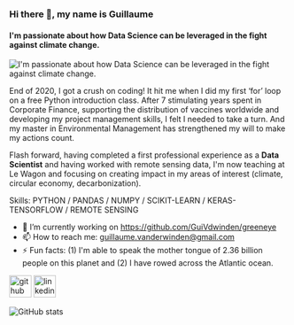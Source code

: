 ### Hi there 👋, my name is Guillaume
#### I'm passionate about how Data Science can be leveraged in the fight against climate change.
![I'm passionate about how Data Science can be leveraged in the fight against climate change.](https://www.ceres.org/sites/default/files/2020-11/earth-space-lights-banner.jpg)

End of 2020, I got a crush on coding! It hit me when I did my first ‘for’ loop on a free Python introduction class. After 7 stimulating years spent in Corporate Finance, supporting the distribution of vaccines worldwide and developing my project management skills, I felt I needed to take a turn. And my master in Environmental Management has strengthened my will to make my actions count.

Flash forward, having completed a first professional experience as a **Data Scientist** and having worked with remote sensing data, I'm now teaching at Le Wagon and focusing on creating impact in my areas of interest (climate, circular economy, decarbonization).


Skills: PYTHON / PANDAS / NUMPY / SCIKIT-LEARN / KERAS-TENSORFLOW / REMOTE SENSING

- 🔭 I’m currently working on https://github.com/GuiVdwinden/greeneye 
- 📫 How to reach me: guillaume.vanderwinden@gmail.com 
- ⚡ Fun facts: (1) I'm able to speak the mother tongue of 2.36 billion people on this planet and (2) I have rowed across the Atlantic ocean. 


[<img src='https://cdn.jsdelivr.net/npm/simple-icons@3.0.1/icons/github.svg' alt='github' height='40'>](https://github.com/GuiVdwinden)  [<img src='https://cdn.jsdelivr.net/npm/simple-icons@3.0.1/icons/linkedin.svg' alt='linkedin' height='40'>](https://www.linkedin.com/in/guillaume-vanderwinden-10172248/)  

![GitHub stats](https://github-readme-stats.vercel.app/api?username=GuiVdwinden&show_icons=true)  

